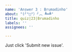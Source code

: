 ```yaml
---
name: 'Answer 3 : Brumadinho'
about: "(╯°□°）╯︵ ┻━┻"
title: quiz|23|Brumadinho
labels: ''
assignees: ''

---
```


Just click 'Submit new issue'.
